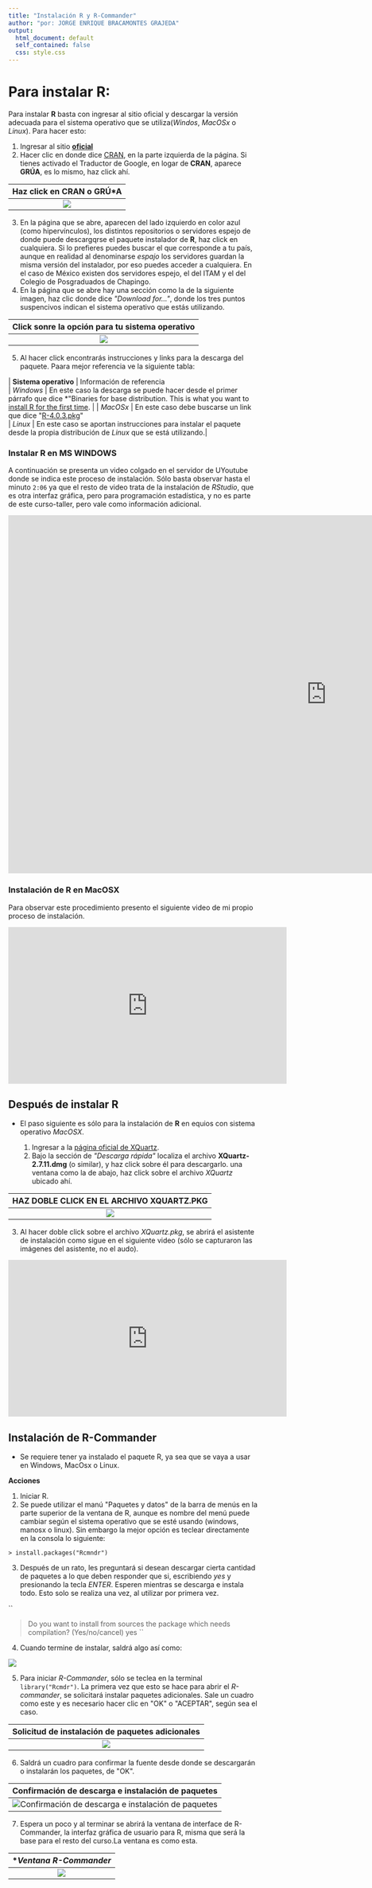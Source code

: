 ```yaml
---
title: "Instalación R y R-Commander"
author: "por: JORGE ENRIQUE BRACAMONTES GRAJEDA"
output:
  html_document: default
  self_contained: false
  css: style.css
---
```


# Para instalar R:

Para instalar **R** basta con ingresar al sitio oficial y descargar la versión adecuada para el sistema operativo que se utiliza(*Windos*, *MacOSx* o *Linux*). Para hacer esto:

1.  Ingresar al sitio [**oficial**](https://www.r-project.org/ "Sitio de R")
2.  Hacer clic en donde dice [CRAN](), en la parte izquierda de la página. Si tienes activado el Traductor de Google, en logar de **CRAN**, aparece **GRÚA**, es lo mismo, haz click ahí.

| **Haz click en CRAN o GRÚ*A** |
|:---:|
|      ![](img/cran.png)       |

3.  En la página que se abre, aparecen del lado izquierdo en color azul (como hipervínculos), los distintos repositorios o servidores espejo de donde puede descargqrse el paquete instalador de **R**, haz click en cualquiera. Si lo prefieres puedes buscar el que corresponde a tu país, aunque en realidad al denominarse *espajo* los servidores guardan la misma versión del instalador, por eso puedes acceder a cualquiera. En el caso de México existen dos servidores espejo, el del ITAM y el del Colegio de Posgraduados de Chapingo.
4.  En la página que se abre hay una sección como la de la siguiente imagen, haz clic donde dice *"Download for..."*, donde los tres puntos suspencivos indican el sistema operativo que estás utilizando.

| **Click sonre la opción para tu sistema operativo** |
|:---:|
|                  ![](img/rver.png)                  |

5.  Al hacer click encontrarás instrucciones y links para la descarga del paquete. Paara mejor referencia ve la siguiente tabla:

| **Sistema operativo**                 | Información de referencia                                 
| *Windows*                             | En este caso la descarga se puede hacer desde el primer párrafo que dice \*"Binaries for base distribution. This is what you want to [install R for the first time](https://cran.itam.mx/bin/windows/base/). |
| *MacOSx*                              | En este caso debe buscarse un link que dice "[R-4.0.3.pkg](https://cran.itam.mx/bin/macosx/R-4.0.3.pkg)"                                                    
| *Linux*                               | En este caso se aportan instrucciones para instalar el paquete desde la propia distribución de *Linux* que se está utilizando.|

### Instalar R en MS WINDOWS

A continuación se presenta un video colgado en el servidor de UYoutube donde se indica este proceso de instalación. Sólo basta observar hasta el minuto `2:06` ya que el resto de video trata de la instalación de *RStudio*, que es otra interfaz gráfica, pero para programación estadística, y no es parte de este curso-taller, pero vale como información adicional.

<iframe width="1280" height="720" src="https://www.youtube.com/embed/DdHYjEtFz_k" frameborder="0" allow="accelerometer; autoplay; clipboard-write; encrypted-media; gyroscope; picture-in-picture" allowfullscreen></iframe>

### Instalación de R en MacOSX

Para observar este procedimiento presento el siguiente video de mi propio proceso de instalación.

<iframe width="560" height="315" src="https://www.youtube.com/embed/nJ0pVCFt8Tk" frameborder="0" allow="accelerometer; autoplay; clipboard-write; encrypted-media; gyroscope; picture-in-picture" allowfullscreen></iframe>




## Después de instalar **R**

-   El paso siguiente es sólo para la instalación de **R** en equios con sistema operativo *MacOSX*.

    1.  Ingresar a la [página oficial de XQuartz](https://www.xquartz.org/).
    2.  Bajo la sección de *"Descarga rápida"* localiza el archivo **XQuartz-2.7.11.dmg** (o similar), y haz click sobre él para descargarlo. una ventana como la de abajo, haz click sobre el archivo *XQuartz* ubicado ahí.

| **HAZ DOBLE CLICK EN EL ARCHIVO XQUARTZ.PKG** |
|:---------------------------------------------:|
|             ![](IMG/XQUARTZ.PNG)              |

3.  Al hacer doble click sobre el archivo *XQuartz.pkg*, se abrirá el asistente de instalación como sigue en el siguiente video (sólo se capturaron las imágenes del asistente, no el audo).

<iframe width="560" height="315" src="https://www.youtube-nocookie.com/embed/xcKODvGTx-g" frameborder="0" allow="accelerometer; autoplay; clipboard-write; encrypted-media; gyroscope; picture-in-picture" allowfullscreen></iframe>

## Instalación de R-Commander

+ Se requiere tener ya instalado el paquete R, ya sea que se vaya a usar en Windows, MacOsx o Linux.

**Acciones**

1. Iniciar R.
2. Se puede utilizar el manú "Paquetes y datos" de la barra de menús en la parte superior de la ventana de R, aunque es nombre del menú puede cambiar según el sistema operativo que se esté usando (windows, manosx o linux). Sin embargo la mejor opción es teclear directamente en la consola lo siguiente:

```
> install.packages("Rcmndr")
```

3. Después de un rato, les preguntará si desean descargar cierta cantidad de paquetes a lo que deben responder que si, escribiendo *yes* y presionando la tecla *ENTER*. Esperen mientras se descarga e instala todo. Esto solo se realiza una vez, al utilizar por primera vez.

``
> Do you want to install from sources the package which needs compilation? (Yes/no/cancel) yes 
``

4. Cuando termine de instalar, saldrá algo así como:

![](img/ins.png)

5. Para iniciar *R-Commander*, sólo se teclea en la terminal `library("Rcmdr")`. La primera vez que esto se hace para abrir el *R-commander*, se solicitará instalar paquetes adicionales.  Sale un cuadro como este y es necesario hacer clic en "OK" o "ACEPTAR", según sea el caso.

|**Solicitud de instalación de paquetes adicionales**|
|:---:|
|![](img/ins2.png)|

6. Saldrá un cuadro para confirmar la fuente desde donde se descargarán o instalarán los paquetes, de "OK".

|**Confirmación de descarga e instalación de paquetes**|
|:---:|
|![](img/ins3.png "Confirmación de descarga e instalación de paquetes")|

7. Espera un poco y al terminar se abrirá la ventana de interface de R-Commander, la interfaz gráfica de usuario para R, misma que será la base para el resto del curso.La ventana es como esta.

|**Ventana *R-Commander**|
|:---:|
|![](img/ventana1.png)|


